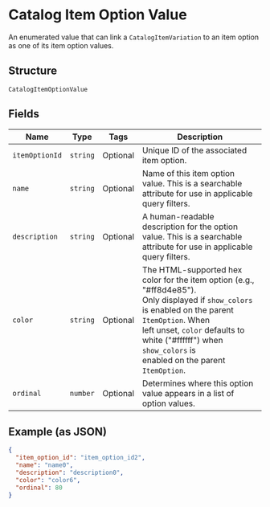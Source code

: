 
# Catalog Item Option Value

An enumerated value that can link a
`CatalogItemVariation` to an item option as one of
its item option values.

## Structure

`CatalogItemOptionValue`

## Fields

| Name | Type | Tags | Description |
|  --- | --- | --- | --- |
| `itemOptionId` | `string` | Optional | Unique ID of the associated item option. |
| `name` | `string` | Optional | Name of this item option value. This is a searchable attribute for use in applicable query filters. |
| `description` | `string` | Optional | A human-readable description for the option value. This is a searchable attribute for use in applicable query filters. |
| `color` | `string` | Optional | The HTML-supported hex color for the item option (e.g., "#ff8d4e85").<br>Only displayed if `show_colors` is enabled on the parent `ItemOption`. When<br>left unset, `color` defaults to white ("#ffffff") when `show_colors` is<br>enabled on the parent `ItemOption`. |
| `ordinal` | `number` | Optional | Determines where this option value appears in a list of option values. |

## Example (as JSON)

```json
{
  "item_option_id": "item_option_id2",
  "name": "name0",
  "description": "description0",
  "color": "color6",
  "ordinal": 80
}
```

